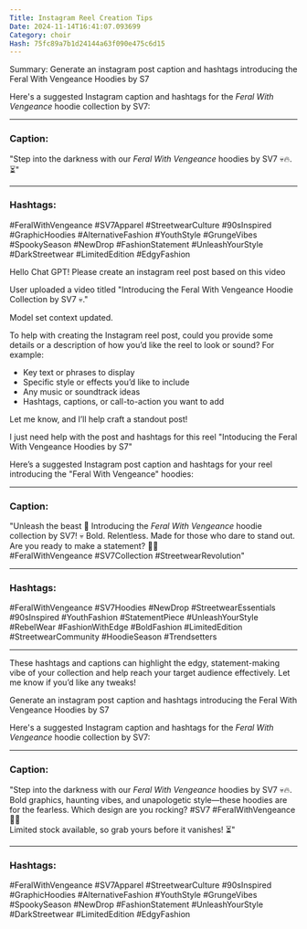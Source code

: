 ```yaml
---
Title: Instagram Reel Creation Tips
Date: 2024-11-14T16:41:07.093699
Category: choir
Hash: 75fc89a7b1d24144a63f090e475c6d15
---
```

Summary: Generate an instagram post caption and hashtags introducing the Feral With Vengeance Hoodies by S7

Here's a suggested Instagram caption and hashtags for the *Feral With Vengeance* hoodie collection by SV7:

---

### Caption:
"Step into the darkness with our *Feral With Vengeance* hoodies by SV7 💀🔥. ⏳"

---

### Hashtags:
#FeralWithVengeance #SV7Apparel #StreetwearCulture #90sInspired #GraphicHoodies #AlternativeFashion #YouthStyle #GrungeVibes #SpookySeason #NewDrop #FashionStatement #UnleashYourStyle #DarkStreetwear #LimitedEdition #EdgyFashion

Hello Chat GPT! Please create an instagram reel post based on this video

User uploaded a video titled "Introducing the Feral With Vengeance Hoodie Collection by SV7 💀."

Model set context updated.

To help with creating the Instagram reel post, could you provide some details or a description of how you’d like the reel to look or sound? For example:

- Key text or phrases to display
- Specific style or effects you’d like to include
- Any music or soundtrack ideas
- Hashtags, captions, or call-to-action you want to add 

Let me know, and I’ll help craft a standout post!

I just need help with the post and hashtags for this reel "Intoducing the Feral With Vengeance Hoodies by S7"

Here’s a suggested Instagram post caption and hashtags for your reel introducing the "Feral With Vengeance" hoodies:

---

### Caption:
"Unleash the beast 🖤 Introducing the *Feral With Vengeance* hoodie collection by SV7! 💀 Bold. Relentless. Made for those who dare to stand out. Are you ready to make a statement? 🖤👊  
#FeralWithVengeance #SV7Collection #StreetwearRevolution"

---

### Hashtags:
#FeralWithVengeance #SV7Hoodies #NewDrop #StreetwearEssentials #90sInspired #YouthFashion #StatementPiece #UnleashYourStyle #RebelWear #FashionWithEdge #BoldFashion #LimitedEdition #StreetwearCommunity #HoodieSeason #Trendsetters

---

These hashtags and captions can highlight the edgy, statement-making vibe of your collection and help reach your target audience effectively. Let me know if you’d like any tweaks!

Generate an instagram post caption and hashtags introducing the Feral With Vengeance Hoodies by S7

Here's a suggested Instagram caption and hashtags for the *Feral With Vengeance* hoodie collection by SV7:

---

### Caption:
"Step into the darkness with our *Feral With Vengeance* hoodies by SV7 💀🔥. Bold graphics, haunting vibes, and unapologetic style—these hoodies are for the fearless. Which design are you rocking? #SV7 #FeralWithVengeance 🖤👻  
Limited stock available, so grab yours before it vanishes! ⏳"

---

### Hashtags:
#FeralWithVengeance #SV7Apparel #StreetwearCulture #90sInspired #GraphicHoodies #AlternativeFashion #YouthStyle #GrungeVibes #SpookySeason #NewDrop #FashionStatement #UnleashYourStyle #DarkStreetwear #LimitedEdition #EdgyFashion